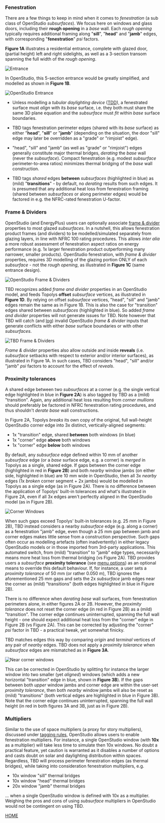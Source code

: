 ### Fenestration

There are a few things to keep in mind when it comes to _fenestration_ (a sub class of OpenStudio _subsurfaces_). We focus here on windows and glass doors, including their __rough opening__ in a _base_ wall. Each _rough opening_ typically requires additional framing along "__sill__", "__head__" and "__jamb__" edges, with corresponding "__fenestration__" _psi_ factors.

__Figure 1A__ illustrates a residential entrance, complete with glazed door, (partial height) left and right sidelights, as well as a 3-section transom spanning the full width of the _rough opening_.

![Entrance](../assets/images/entrance.png "Entrance")  

In OpenStudio, this 5-section entrance would be greatly simplified, and modelled as shown in __Figure 1B__.

![OpenStudio Entrance](../assets/images/os_entrance.png "OpenStudio Entrance")  

- Unless modelling a _tubular daylighting device_ ([TDD](https://bigladdersoftware.com/epx/docs/23-1/input-output-reference/group-daylighting.html#daylightingdevicetubular "Tubular Daylighting Device")), a fenestrated surface must _align_ with its _base_ surface, i.e. they both must share the same 3D plane equation and the _subsurface_ must _fit_ within _base_ surface boundaries.

- TBD tags fenestration perimeter edges (shared with its _base_ surface) as either "__head__", "__sill__" or "__jamb__" (depending on the situation, the door "sill" edge may later be overridden as a "grade" or "rimjoist" edge).

- "head", "sill" and "jamb" (as well as "grade" or "rimjoist") edges generally constitute major thermal bridges, _derating_ the _base_ wall (never the _subsurface_). Compact fenestration (e.g. modest _subsurface_ perimeter-to-area ratios) minimizes thermal bridging of the _base_ wall construction.

- TBD tags _shared_ edges __between__ _subsurfaces_ (highlighted in blue) as (mild) "__transitions__" - by default, no _derating_ results from such edges. It is presumed that any additional heat loss from fenestration framing (shared between _subsurfaces_ or along perimeter edges) would be factored in e.g. the NFRC-rated fenestration U-factor.

### Frame & Dividers

OpenStudio (and EnergyPlus) users can optionally associate [frame & divider](https://bigladdersoftware.com/epx/docs/23-1/input-output-reference/group-thermal-zone-description-geometry.html#windowpropertyframeanddivider "OpenStudio Frame and Dividers") properties to most glazed _subsurfaces_. In a nutshell, this allows fenestration product frames (and dividers) to be modelled/simulated separately from glazing layers, in line with NFRC 100 rating procedures. This allows _inter alia_ a more robust assessment of fenestration aspect ratios on energy performance (e.g. 1x larger fenestration product outperforming many narrower, smaller products). OpenStudio fenestration, with _frame & divider_ properties, requires 3D modelling of the glazing portion ONLY of each _subsurface_ - not the _rough opening_, as illustrated in __Figure 1C__ (same entrance design).

![OpenStudio Frame & Dividers](../assets/images/FD.png "OpenStudio Frame & Dividers")

TBD recognizes added _frame and divider_ properties in an OpenStudio model, and feeds Topolys __offset__ _subsurface_ vertices, as illustrated in __Figure 1D__. By relying on offset _subsurface_ vertices, "head", "sill" and "jamb" edges remain the same as in Figure 1B. This is also the case for "transition" edges shared between _subsurfaces_ (highlighted in blue). So added _frame and divider_ properties will not generate issues for TBD. Note however that TBD will catch (and [log](./reports.html "What TBD reports back")) invalid OpenStudio _frame & divider_ inputs that generate conflicts with either _base_ surface boundaries or with other _subsurfaces_.

![TBD Frame & Dividers](../assets/images/FD2.png "TBD Frame & Dividers")

_Frame & divider_ properties also allow outside and inside __reveals__ (i.e. _subsurface_ setbacks with respect to exterior and/or interior surfaces), as illustrated in Figure 1A. In such cases, TBD considers "head", "sill" and/or "jamb" _psi_ factors to account for the effect of _reveals_.

### Proximity tolerances

A shared edge between two _subsurfaces_ at a corner (e.g. the single vertical edge highlighted in blue in __Figure 2A__) is also tagged by TBD as a (mild) "transition". Again, any additional heat loss resulting from _corner mullions_ should preferably be factored in NFRC fenestration rating procedures, and thus shouldn't _derate_ _base_ wall constructions.  

In Figure 2A, Topolys _breaks_ its own copy of the original, full wall-height OpenStudio corner edge into 3x distinct, vertically-aligned segments:  

- 1x "transition" edge, shared __between__ both windows (in blue)
- 1x "corner" edge __above__ both windows
- 1x "corner" edge __below__ both windows  

By default, any _subsurface_ edge defined within 10 mm of another _subsurface_ edge (or a _base_ surface edge, e.g. a corner) is _merged_ in Topolys as a single, shared edge. If gaps between the corner edge (highlighted in red in __Figure 2B__) and both _nearby_ window jambs (on either side, highlighted in blue) are 10 mm wide in OpenStudio, then all 3x _nearby_ edges (1x _broken_ corner segment + 2x jambs) would be modelled in Topolys as a single edge (as in Figure 2A). There is no difference between the application of Topolys' built-in tolerances and what's illustrated in Figure 2A, even if all 3x edges aren't perfectly aligned in the OpenStudio model (as in Figure 2B).

![Corner Windows](../assets/images/corner1.png "Corner Windows")

When such gaps exceed Topolys' built-in tolerances (e.g. 25 mm in Figure 2B), TBD instead considers a nearby _subsurface_ edge (e.g. along a corner) as a fenestration "jamb" edge, even though a 25 mm gap between jamb and corner edges makes little sense from a construction perspective. Such gaps often occur as modelling artefacts (often inadvertently) in either legacy OpenStudio models or in those imported from 3rd-party applications. This automated switch, from (mild) "transition" to "jamb" edge types, necessarily means more heat loss from thermal bridging (vs Figure 2A). TBD provides users a _subsurface_ __proximity tolerance__ (see [menu options](./settings.html "TBD settings")) as an optional means to override this default behaviour. If, for instance, a user sets a _proximity tolerance_ of 50 mm (or rather 0.050 m), TBD ignores the aforementioned 25 mm gaps and sets the 2x _subsurface_ jamb edges near the corner as (mild) "transitions" (both edges highlighted in blue in Figure 2B).

There is no difference when _derating_ _base_ wall surfaces, from fenestration perimeters alone, in either figures 2A or 2B. However, the _proximity tolerance_ does not reset the corner edge (in red in Figure 2B) as a (mild) "transition". The corner edge continues uninterrupted, spanning the full wall height - one should expect additional heat loss from the "corner" edge in Figure 2B (vs Figure 2A). This can be corrected by adjusting the "corner" _psi_ factor in TBD - a practical tweak, yet somewhat finicky.

TBD matches edges this way by comparing _origin_ and _terminal_ vertices of any pair of _nearby_ edges. TBD does not apply a _proximity tolerance_ when _subsurface_ edges are mismatched as in __Figure 3A__.  

![Near corner windows](../assets/images/corner2.png "Near corner windows")  

This can be corrected in OpenStudio by splitting for instance the larger window into two smaller (yet _aligned_) windows (which adds a new horizontal "transition" edge in blue, shown in __Figure 3B__). If the gaps between both _upper_ window jambs and corner edge are within the user-set _proximity tolerance_, then both _nearby_ window jambs will also be reset as (mild) "transitions" (both vertical edges are highlighted in blue in Figure 3B). Note that the corner edge continues uninterrupted, spanning the full wall height (in red in both figures 3A and 3B, just as in Figure 2B).

### Multipliers

Similar to the use of space multipliers (a proxy for story multipliers), discussed under [tagging rules](./settings.html "TBD settings"), OpenStudio allows users to enable fenestration multipliers. For instance, a single OpenStudio window (with __10x__ as a multiplier) will take less time to simulate then 10x windows. No doubt a practical feature, yet caution is warranted as it disables a number of options and casts doubt on solar and daylighting distribution within spaces. Regardless, TBD will process perimeter fenestration edges (as thermal bridges), while taking into consideration fenestration multipliers, e.g.  

- 10x window "sill" thermal bridges
- 10x window "head" thermal bridges
- 20x window "jamb" thermal bridges  

... when a single OpenStudio window is defined with 10x as a multiplier. Weighing the pros and cons of using _subsurface_ multipliers in OpenStudio would not be contingent on using TBD.

[HOME](../index.html "Thermal Bridging & Derating")  
